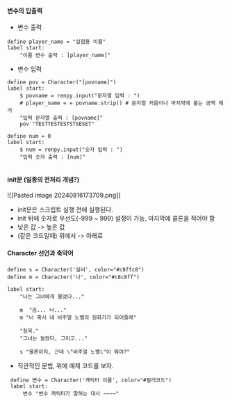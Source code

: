 #### 변수의 입출력
- 변수 출력 
```rpy
define player_name = "실험용 이름"
label start:
    "이름 변수 출력 : [player_name]"
```
- 변수 입력
```rpy
define pov = Character("[povname]")
label start:
	$ povname = renpy.input("문자열 입력 : ")
    # player_name = = povname.strip() # 문자열 처음이나 마지막에 붙는 공백 제거
    "입력 문자열 출력 : [povname]"
    pov "TESTTESTESTSTSESET"
```
```rpy
define num = 0
label start:
	$ num = renpy.input("숫자 입력 : ")
	"입력 숫자 출력 : [num]"
	
```

#### init문 (일종의 전처리 개념?)
![[Pasted image 20240816173709.png]]
- init문은 스크립트 실행 전에 실행된다. 
- init 뒤에 숫자로 우선도(-999 ~ 999) 설정이 가능, 마지막에 콜론을 적어야 함
- 낮은 값 -> 높은 값 
- (같은 코드일때) 위에서 -> 아래로

#### Character 선언과 축약어
```rpy
define s = Character('실비', color="#c8ffc8")
define m = Character('나', color="#c8c8ff")

label start:
    "나는 그녀에게 물었다..."

    m  "음... 너..."
    m "너 혹시 내 비주얼 노벨의 원화가가 되어줄래"

    "침묵."
    "그녀는 놀랐다, 그리고..."

    s "물론이지, 근데 \"비주얼 노벨\"이 뭐야?"
```
- 직관적인 문법, 위에 예제 코드를 보자.
```rpy
 define 변수 = Character('캐릭터 이름', color="#컬러코드")
 label start:
	 변수 "변수 캐릭터가 말하는 대사 ~~~~"
```